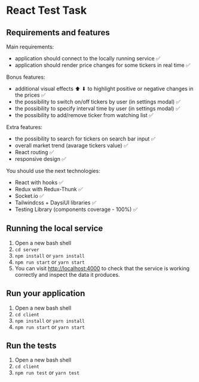 # React Test Task

## Requirements and features

Main requirements:

- application should connect to the locally running service ✅
- application should render price changes for some tickers in real time ✅

Bonus features:

- additional visual effects ⬆ ⬇ to highlight positive or negative changes in the prices ✅
- the possibility to switch on/off tickers by user (in settings modal) ✅
- the possibility to specify interval time by user (in settings modal) ✅
- the possibility to add/remove ticker from watching list ✅

Extra features:

- the possibility to search for tickers on search bar input ✅
- overall market trend (avarage tickers value) ✅
- React routing ✅
- responsive design ✅

You should use the next technologies:

- React with hooks ✅
- Redux with Redux-Thunk ✅
- Socket.io ✅
- Tailwindcss + DaysiUI libraries ✅
- Testing Library (components coverage - 100%) ✅

## Running the local service

1. Open a new bash shell
2. ```cd server```
3. ```npm install``` or ```yarn install```
4. ```npm run start``` or ```yarn start```
5. You can visit [http://localhost:4000](http://localhost:4000) to check that the service is working correctly and
   inspect the data it produces.

## Run your application

1. Open a new bash shell
2. ```cd client```
3. ```npm install``` or ```yarn install```
4. ```npm run start``` or ```yarn start```

## Run the tests

1. Open a new bash shell
2. ```cd client```
3. ```npm run test``` or ```yarn test```
